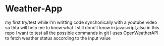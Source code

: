 # Weather-App
my first try/test while I'm writting code synchonically with a youtube video so thta will help me to know what I still donc't know in javascript,also in this repo I want to test all the possible commands in git
I uses OpenWeatherAPI to fetch weather status according to the input value
